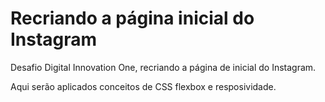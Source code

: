 # Recriando a página inicial do Instagram

Desafio Digital Innovation One, recriando a página de inicial do Instagram.

Aqui serão aplicados conceitos de CSS flexbox e resposividade. 

